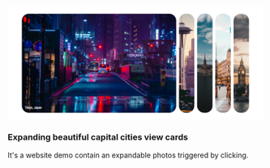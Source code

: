 <img src="/images/Capture.PNG" alt="Photo of the website"/>
<h3>Expanding beautiful capital cities view cards</h3>
<p>It's a website demo contain an expandable photos triggered by clicking.</p>
